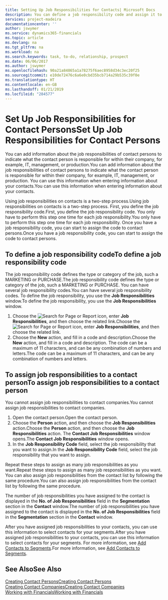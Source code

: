 ```yaml
---
title: Setting Up Job Responsibilities for Contacts| Microsoft Docs
description: You can define a job responsibility code and assign it to a contact to indicate the tasks that your contact is responsible for in their company, for example, IT or production.
services: project-madeira
documentationcenter: ''
author: jswymer
ms.service: dynamics365-financials
ms.topic: article
ms.devlang: na
ms.tgt_pltfrm: na
ms.workload: na
ms.search.keywords: task, to-do, relationship, prospect
ms.date: 06/06/2017
ms.author: jswymer
ms.openlocfilehash: 90a21a84865a1a78275f6aec8958d34c3ec20f25
ms.sourcegitcommit: e10de72476c6a6e0cbd35bcb714a29b535c39f0e
ms.translationtype: HT
ms.contentlocale: en-GB
ms.lasthandoff: 01/21/2019
ms.locfileid: "284577"
---
```

# <a name="set-up-job-responsibilities-for-contact-persons"></a><span data-ttu-id="4ce2b-103">Set Up Job Responsibilities for Contact Persons</span><span class="sxs-lookup"><span data-stu-id="4ce2b-103">Set Up Job Responsibilities for Contact Persons</span></span>
<span data-ttu-id="4ce2b-104">You can add information about the job responsibilities of contact persons to indicate what the contact person is responsible for within their company, for example, IT, management, or production.</span><span class="sxs-lookup"><span data-stu-id="4ce2b-104">You can add information about the job responsibilities of contact persons to indicate what the contact person is responsible for within their company, for example, IT, management, or production.</span></span> <span data-ttu-id="4ce2b-105">You can use this information when entering information about your contacts.</span><span class="sxs-lookup"><span data-stu-id="4ce2b-105">You can use this information when entering information about your contacts.</span></span>

<span data-ttu-id="4ce2b-106">Using job responsibilities on contacts is a two-step process.</span><span class="sxs-lookup"><span data-stu-id="4ce2b-106">Using job responsibilities on contacts is a two-step process.</span></span> <span data-ttu-id="4ce2b-107">First, you define the job responsibility code.</span><span class="sxs-lookup"><span data-stu-id="4ce2b-107">First, you define the job responsibility code.</span></span> <span data-ttu-id="4ce2b-108">You only have to perform this step one time for each job responsibility.</span><span class="sxs-lookup"><span data-stu-id="4ce2b-108">You only have to perform this step one time for each job responsibility.</span></span> <span data-ttu-id="4ce2b-109">Once you have a job responsibility code, you can start to assign the code to contact persons.</span><span class="sxs-lookup"><span data-stu-id="4ce2b-109">Once you have a job responsibility code, you can start to assign the code to contact persons.</span></span>

## <a name="to-define-a-job-responsibility-code"></a><span data-ttu-id="4ce2b-110">To define a job responsibility code</span><span class="sxs-lookup"><span data-stu-id="4ce2b-110">To define a job responsibility code</span></span>
<span data-ttu-id="4ce2b-111">The job responsibility code defines the type or category of the job, such a MARKETING or PURCHASE.</span><span class="sxs-lookup"><span data-stu-id="4ce2b-111">The job responsibility code defines the type or category of the job, such a MARKETING or PURCHASE.</span></span> <span data-ttu-id="4ce2b-112">You can have several job responsibility codes.</span><span class="sxs-lookup"><span data-stu-id="4ce2b-112">You can have several job responsibility codes.</span></span> <span data-ttu-id="4ce2b-113">To define the job responsibility, you use the **Job Responsibilities** window.</span><span class="sxs-lookup"><span data-stu-id="4ce2b-113">To define the job responsibility, you use the **Job Responsibilities** window.</span></span>

1. <span data-ttu-id="4ce2b-114">Choose the ![Search for Page or Report](media/ui-search/search_small.png "Search for Page or Report icon") icon, enter **Job Responsibilities**, and then choose the related link.</span><span class="sxs-lookup"><span data-stu-id="4ce2b-114">Choose the ![Search for Page or Report](media/ui-search/search_small.png "Search for Page or Report icon") icon, enter **Job Responsibilities**, and then choose the related link.</span></span>
2. <span data-ttu-id="4ce2b-115">Choose the **New** action, and fill in a code and description.</span><span class="sxs-lookup"><span data-stu-id="4ce2b-115">Choose the **New** action, and fill in a code and description.</span></span> <span data-ttu-id="4ce2b-116">The code can be a maximum of 11 characters, and can be any combination of numbers and letters.</span><span class="sxs-lookup"><span data-stu-id="4ce2b-116">The code can be a maximum of 11 characters, and can be any combination of numbers and letters.</span></span>

## <a name="to-assign-job-responsibilities-to-a-contact-person"></a><span data-ttu-id="4ce2b-117">To assign job responsibilities to a contact person</span><span class="sxs-lookup"><span data-stu-id="4ce2b-117">To assign job responsibilities to a contact person</span></span>
<span data-ttu-id="4ce2b-118">You cannot assign job responsibilities to contact companies.</span><span class="sxs-lookup"><span data-stu-id="4ce2b-118">You cannot assign job responsibilities to contact companies.</span></span>

1. <span data-ttu-id="4ce2b-119">Open the contact person.</span><span class="sxs-lookup"><span data-stu-id="4ce2b-119">Open the contact person.</span></span>
2. <span data-ttu-id="4ce2b-120">Choose the **Person** action, and then choose the **Job Responsibilities** action.</span><span class="sxs-lookup"><span data-stu-id="4ce2b-120">Choose the **Person** action, and then choose the **Job Responsibilities** action.</span></span> <span data-ttu-id="4ce2b-121">The **Contact Job Responsibilities** window opens.</span><span class="sxs-lookup"><span data-stu-id="4ce2b-121">The **Contact Job Responsibilities** window opens.</span></span>
3. <span data-ttu-id="4ce2b-122">In the **Job Responsibility Code** field, select the job responsibility that you want to assign.</span><span class="sxs-lookup"><span data-stu-id="4ce2b-122">In the **Job Responsibility Code** field, select the job responsibility that you want to assign.</span></span>

<span data-ttu-id="4ce2b-123">Repeat these steps to assign as many job responsibilities as you want.</span><span class="sxs-lookup"><span data-stu-id="4ce2b-123">Repeat these steps to assign as many job responsibilities as you want.</span></span> <span data-ttu-id="4ce2b-124">You can also assign job responsibilities from the contact list by following the same procedure.</span><span class="sxs-lookup"><span data-stu-id="4ce2b-124">You can also assign job responsibilities from the contact list by following the same procedure.</span></span>

<span data-ttu-id="4ce2b-125">The number of job responsibilities you have assigned to the contact is displayed in the **No. of Job Responsibilities** field in the **Segmentation** section in the **Contact** window.</span><span class="sxs-lookup"><span data-stu-id="4ce2b-125">The number of job responsibilities you have assigned to the contact is displayed in the **No. of Job Responsibilities** field in the **Segmentation** section in the **Contact** window.</span></span>

<span data-ttu-id="4ce2b-126">After you have assigned job responsibilities to your contacts, you can use this information to select contacts for your segments.</span><span class="sxs-lookup"><span data-stu-id="4ce2b-126">After you have assigned job responsibilities to your contacts, you can use this information to select contacts for your segments.</span></span> <span data-ttu-id="4ce2b-127">For more information, see [Add Contacts to Segments](marketing-add-contact-segment.md).</span><span class="sxs-lookup"><span data-stu-id="4ce2b-127">For more information, see [Add Contacts to Segments](marketing-add-contact-segment.md).</span></span>

## <a name="see-also"></a><span data-ttu-id="4ce2b-128">See Also</span><span class="sxs-lookup"><span data-stu-id="4ce2b-128">See Also</span></span>
[<span data-ttu-id="4ce2b-129">Creating Contact Persons</span><span class="sxs-lookup"><span data-stu-id="4ce2b-129">Creating Contact Persons</span></span>](marketing-create-contact-persons.md)  
[<span data-ttu-id="4ce2b-130">Creating Contact Companies</span><span class="sxs-lookup"><span data-stu-id="4ce2b-130">Creating Contact Companies</span></span>](marketing-create-contact-companies.md)  
[<span data-ttu-id="4ce2b-131">Working with Financials</span><span class="sxs-lookup"><span data-stu-id="4ce2b-131">Working with Financials</span></span>](ui-work-product.md)
